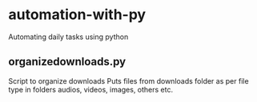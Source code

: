 # automation-with-py
Automating daily tasks using python





## organizedownloads.py
Script to organize downloads
Puts files from downloads folder as per file type in folders audios, videos, images, others etc.
